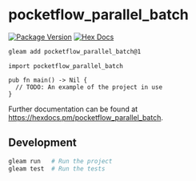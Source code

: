 # pocketflow_parallel_batch

[![Package Version](https://img.shields.io/hexpm/v/pocketflow_parallel_batch)](https://hex.pm/packages/pocketflow_parallel_batch)
[![Hex Docs](https://img.shields.io/badge/hex-docs-ffaff3)](https://hexdocs.pm/pocketflow_parallel_batch/)

```sh
gleam add pocketflow_parallel_batch@1
```
```gleam
import pocketflow_parallel_batch

pub fn main() -> Nil {
  // TODO: An example of the project in use
}
```

Further documentation can be found at <https://hexdocs.pm/pocketflow_parallel_batch>.

## Development

```sh
gleam run   # Run the project
gleam test  # Run the tests
```
